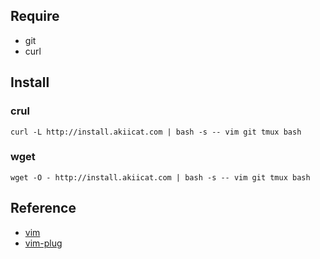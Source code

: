 
## Require

- git
- curl

## Install

### crul

```shell
curl -L http://install.akiicat.com | bash -s -- vim git tmux bash
```

### wget

```shell
wget -O - http://install.akiicat.com | bash -s -- vim git tmux bash
```

## Reference

- [vim](https://github.com/vim/vim)
- [vim-plug](https://github.com/junegunn/vim-plug)
